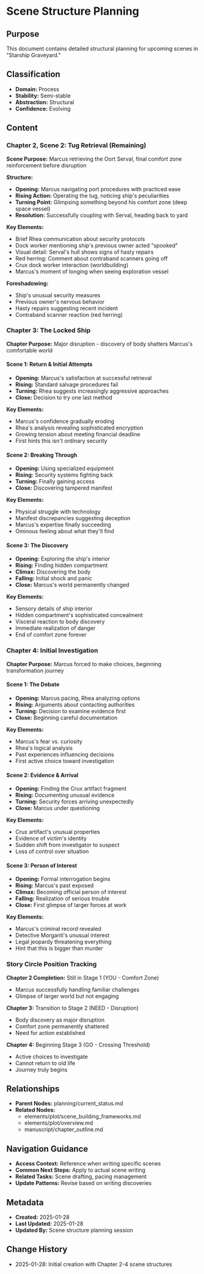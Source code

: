 # Scene Structure Planning

## Purpose
This document contains detailed structural planning for upcoming scenes in "Starship Graveyard."

## Classification
- **Domain:** Process
- **Stability:** Semi-stable
- **Abstraction:** Structural
- **Confidence:** Evolving

## Content

### Chapter 2, Scene 2: Tug Retrieval (Remaining)

**Scene Purpose:** Marcus retrieving the Oort Serval, final comfort zone reinforcement before disruption

**Structure:**
- **Opening:** Marcus navigating port procedures with practiced ease
- **Rising Action:** Operating the tug, noticing ship's peculiarities
- **Turning Point:** Glimpsing something beyond his comfort zone (deep space vessel)
- **Resolution:** Successfully coupling with Serval, heading back to yard

**Key Elements:**
- Brief Rhea communication about security protocols
- Dock worker mentioning ship's previous owner acted "spooked"
- Visual detail: Serval's hull shows signs of hasty repairs
- Red herring: Comment about contraband scanners going off
- Crux dock worker interaction (worldbuilding)
- Marcus's moment of longing when seeing exploration vessel

**Foreshadowing:**
- Ship's unusual security measures
- Previous owner's nervous behavior
- Hasty repairs suggesting recent incident
- Contraband scanner reaction (red herring)

### Chapter 3: The Locked Ship

**Chapter Purpose:** Major disruption - discovery of body shatters Marcus's comfortable world

#### Scene 1: Return & Initial Attempts
- **Opening:** Marcus's satisfaction at successful retrieval
- **Rising:** Standard salvage procedures fail
- **Turning:** Rhea suggests increasingly aggressive approaches
- **Close:** Decision to try one last method

**Key Elements:**
- Marcus's confidence gradually eroding
- Rhea's analysis revealing sophisticated encryption
- Growing tension about meeting financial deadline
- First hints this isn't ordinary security

#### Scene 2: Breaking Through
- **Opening:** Using specialized equipment
- **Rising:** Security systems fighting back
- **Turning:** Finally gaining access
- **Close:** Discovering tampered manifest

**Key Elements:**
- Physical struggle with technology
- Manifest discrepancies suggesting deception
- Marcus's expertise finally succeeding
- Ominous feeling about what they'll find

#### Scene 3: The Discovery
- **Opening:** Exploring the ship's interior
- **Rising:** Finding hidden compartment
- **Climax:** Discovering the body
- **Falling:** Initial shock and panic
- **Close:** Marcus's world permanently changed

**Key Elements:**
- Sensory details of ship interior
- Hidden compartment's sophisticated concealment
- Visceral reaction to body discovery
- Immediate realization of danger
- End of comfort zone forever

### Chapter 4: Initial Investigation

**Chapter Purpose:** Marcus forced to make choices, beginning transformation journey

#### Scene 1: The Debate
- **Opening:** Marcus pacing, Rhea analyzing options
- **Rising:** Arguments about contacting authorities
- **Turning:** Decision to examine evidence first
- **Close:** Beginning careful documentation

**Key Elements:**
- Marcus's fear vs. curiosity
- Rhea's logical analysis
- Past experiences influencing decisions
- First active choice toward investigation

#### Scene 2: Evidence & Arrival
- **Opening:** Finding the Crux artifact fragment
- **Rising:** Documenting unusual evidence
- **Turning:** Security forces arriving unexpectedly
- **Close:** Marcus under questioning

**Key Elements:**
- Crux artifact's unusual properties
- Evidence of victim's identity
- Sudden shift from investigator to suspect
- Loss of control over situation

#### Scene 3: Person of Interest
- **Opening:** Formal interrogation begins
- **Rising:** Marcus's past exposed
- **Climax:** Becoming official person of interest
- **Falling:** Realization of serious trouble
- **Close:** First glimpse of larger forces at work

**Key Elements:**
- Marcus's criminal record revealed
- Detective Morganti's unusual interest
- Legal jeopardy threatening everything
- Hint that this is bigger than murder

### Story Circle Position Tracking

**Chapter 2 Completion:** Still in Stage 1 (YOU - Comfort Zone)
- Marcus successfully handling familiar challenges
- Glimpse of larger world but not engaging

**Chapter 3:** Transition to Stage 2 (NEED - Disruption)
- Body discovery as major disruption
- Comfort zone permanently shattered
- Need for action established

**Chapter 4:** Beginning Stage 3 (GO - Crossing Threshold)
- Active choices to investigate
- Cannot return to old life
- Journey truly begins

## Relationships
- **Parent Nodes:** planning/current_status.md
- **Related Nodes:** 
  - elements/plot/scene_building_frameworks.md
  - elements/plot/overview.md
  - manuscript/chapter_outline.md

## Navigation Guidance
- **Access Context:** Reference when writing specific scenes
- **Common Next Steps:** Apply to actual scene writing
- **Related Tasks:** Scene drafting, pacing management
- **Update Patterns:** Revise based on writing discoveries

## Metadata
- **Created:** 2025-01-28
- **Last Updated:** 2025-01-28
- **Updated By:** Scene structure planning session

## Change History
- 2025-01-28: Initial creation with Chapter 2-4 scene structures